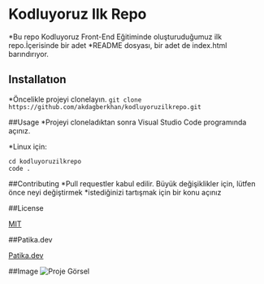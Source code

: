 # Kodluyoruz Ilk Repo
*Bu repo Kodluyoruz Front-End Eğitiminde oluşturuduğumuz ilk repo.İçerisinde bir adet
*README dosyası, bir adet de index.html barındırıyor.

## Installatıon
*Öncelikle projeyi clonelayın.
`git clone https://github.com/akdagberkhan/kodluyoruzilkrepo.git ` 

##Usage
*Projeyi cloneladıktan sonra Visual Studio Code programında açınız.

*Linux için:
```
cd kodluyoruzilkrepo
code .
```

##Contributing
*Pull requestler kabul edilir. Büyük değişiklikler için, lütfen önce neyi değiştirmek
*istediğinizi tartışmak için bir konu açınız

##License

[MIT](https://www.mit.gov.tr/)

##Patika.dev

[Patika.dev](https://www.patika.dev/)

##Image
![Proje Görsel](https://i.hizliresim.com/e0acf4r.png)
